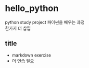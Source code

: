 # hello_python
python study project 파이썬을 배우는 과정 <br>
한가지 더 삽입

## title
* markdown exercise
* 더 연습 필요
